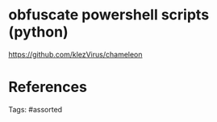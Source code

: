 # obfuscate powershell scripts (python)
https://github.com/klezVirus/chameleon

# References

Tags:
    #assorted

